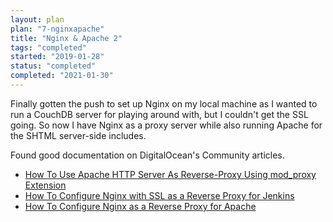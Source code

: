 ```yaml
---
layout: plan
plan: "7-nginxapache"
title: "Nginx & Apache 2"
tags: "completed"
started: "2019-01-28"
status: "completed"
completed: "2021-01-30"
---
```


Finally gotten the push to set up Nginx on my local machine as I wanted to run a CouchDB server for playing around with, but I couldn't get the SSL going. So now I have Nginx as a proxy server while also running Apache for the SHTML server-side includes.

Found good documentation on DigitalOcean's Community articles.

- [How To Use Apache HTTP Server As Reverse-Proxy Using mod_proxy Extension](https://www.digitalocean.com/community/tutorials/how-to-use-apache-http-server-as-reverse-proxy-using-mod_proxy-extension)
- [How To Configure Nginx with SSL as a Reverse Proxy for Jenkins](https://www.digitalocean.com/community/tutorials/how-to-configure-nginx-with-ssl-as-a-reverse-proxy-for-jenkins)
- [How To Configure Nginx as a Reverse Proxy for Apache](https://www.digitalocean.com/community/tutorials/how-to-configure-nginx-as-a-reverse-proxy-for-apache)
